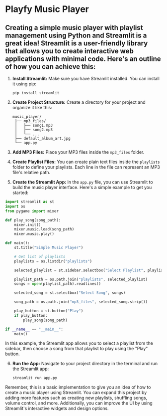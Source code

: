 # Playfy Music Player 

## Creating a simple music player with playlist management using Python and Streamlit is a great idea! Streamlit is a user-friendly library that allows you to create interactive web applications with minimal code. Here's an outline of how you can achieve this:

1. **Install Streamlit:**
   Make sure you have Streamlit installed. You can install it using pip:
   ```
   pip install streamlit
   ```

2. **Create Project Structure:**
   Create a directory for your project and organize it like this:
   ```
   music_player/
    ├── mp3_files/
    │   ├── song1.mp3
    │   ├── song2.mp3
    │   └── ...
    ├── default_album_art.jpg
    └── app.py

   ```

3. **Add MP3 Files:**
   Place your MP3 files inside the `mp3_files` folder.

4. **Create Playlist Files:**
   You can create plain text files inside the `playlists` folder to define your playlists. Each line in the file can represent an MP3 file's relative path.

5. **Create the Streamlit App:**
   In the `app.py` file, you can use Streamlit to build the music player interface. Here's a simple example to get you started:

```python
import streamlit as st
import os
from pygame import mixer

def play_song(song_path):
    mixer.init()
    mixer.music.load(song_path)
    mixer.music.play()

def main():
    st.title("Simple Music Player")

    # Get list of playlists
    playlists = os.listdir("playlists")

    selected_playlist = st.sidebar.selectbox("Select Playlist", playlists)

    playlist_path = os.path.join("playlists", selected_playlist)
    songs = open(playlist_path).readlines()

    selected_song = st.selectbox("Select Song", songs)

    song_path = os.path.join("mp3_files", selected_song.strip())

    play_button = st.button("Play")
    if play_button:
        play_song(song_path)

if __name__ == "__main__":
    main()
```

In this example, the Streamlit app allows you to select a playlist from the sidebar, then choose a song from that playlist to play using the "Play" button.

6. **Run the App:**
   Navigate to your project directory in the terminal and run the Streamlit app:
   ```
   streamlit run app.py
   ```

Remember, this is a basic implementation to give you an idea of how to create a music player using Streamlit. You can expand this project by adding more features such as creating new playlists, shuffling songs, volume control, and more. Additionally, you can improve the UI by using Streamlit's interactive widgets and design options.
